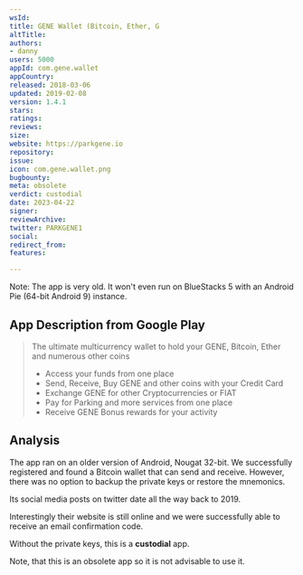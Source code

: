 ```yaml
---
wsId: 
title: GENE Wallet (Bitcoin, Ether, G
altTitle: 
authors:
- danny 
users: 5000
appId: com.gene.wallet
appCountry: 
released: 2018-03-06
updated: 2019-02-08
version: 1.4.1
stars: 
ratings: 
reviews: 
size: 
website: https://parkgene.io
repository: 
issue: 
icon: com.gene.wallet.png
bugbounty: 
meta: obsolete
verdict: custodial
date: 2023-04-22
signer: 
reviewArchive: 
twitter: PARKGENE1
social: 
redirect_from: 
features: 

---
```


Note: The app is very old. It won't even run on BlueStacks 5 with an Android Pie (64-bit Android 9) instance.

## App Description from Google Play 

> The ultimate multicurrency wallet to hold your GENE, Bitcoin, Ether and numerous other coins
>
> - Access your funds from one place
> - Send, Receive, Buy GENE and other coins with your Credit Card
> - Exchange GENE for other Cryptocurrencies or FIAT
> - Pay for Parking and more services from one place
> - Receive GENE Bonus rewards for your activity

## Analysis 

The app ran on an older version of Android, Nougat 32-bit. We successfully registered and found a Bitcoin wallet that can send and receive. However, there was no option to backup the private keys or restore the mnemonics. 

Its social media posts on twitter date all the way back to 2019. 

Interestingly their website is still online and we were successfully able to receive an email confirmation code. 

Without the private keys, this is a **custodial** app.

Note, that this is an obsolete app so it is not advisable to use it.

 